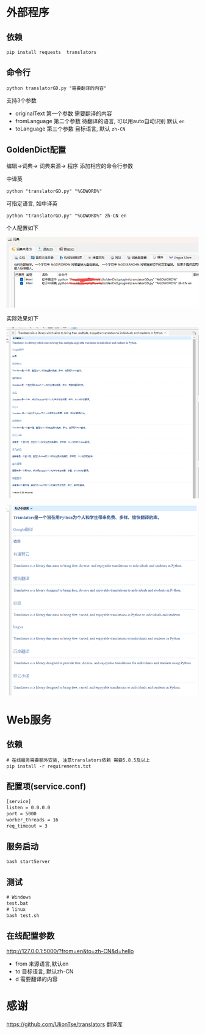 # 外部程序

## 依赖

```
pip install requests  translators
```

## 命令行

```
python translatorGD.py "需要翻译的内容"
```

支持3个参数

- originalText  第一个参数  需要翻译的内容
- fromLanguage 第二个参数 待翻译的语言, 可以用auto自动识别 默认 `en`
- toLanguage  第三个参数 目标语言, 默认 `zh-CN`

## GoldenDict配置

编辑->词典-> 词典来源-> 程序  添加相应的命令行参数

中译英

```
python "translatorGD.py" "%GDWORD%"
```

可指定语言, 如中译英

```
python "translatorGD.py" "%GDWORD%" zh-CN en
```

个人配置如下

![image-20230704104936875](image-20230704104936875.png)



实际效果如下

![image-20230704105602906](image-20230704105602906.png)

![image-20230704105727679](image-20230704105727679.png)

## 

# Web服务

## 依赖

```
# 在线服务需要额外安装, 注意translators依赖 需要5.8.5及以上
pip install -r requirements.txt
```

## 配置项(service.conf)

```
[service]
listen = 0.0.0.0
port = 5000
worker_threads = 16
req_timeout = 3
```

## 服务启动

```
bash startServer
```

## 测试

```
# Windows
test.bat
# linux
bash test.sh
```

## 在线配置参数

http://127.0.0.1:5000/?from=en&to=zh-CN&d=hello

- from  来源语言,默认en
- to  目标语言, 默认zh-CN
- d   需要翻译的内容



# 感谢

https://github.com/UlionTse/translators 翻译库